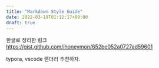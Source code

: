 ```yaml
---
title: "Markdown Style Guide"
date: 2022-03-19T01:12:17+09:00
draft: true
---
```


한글로 정리한 링크
https://gist.github.com/ihoneymon/652be052a0727ad59601

typora, vscode 랜더러 추천하자.